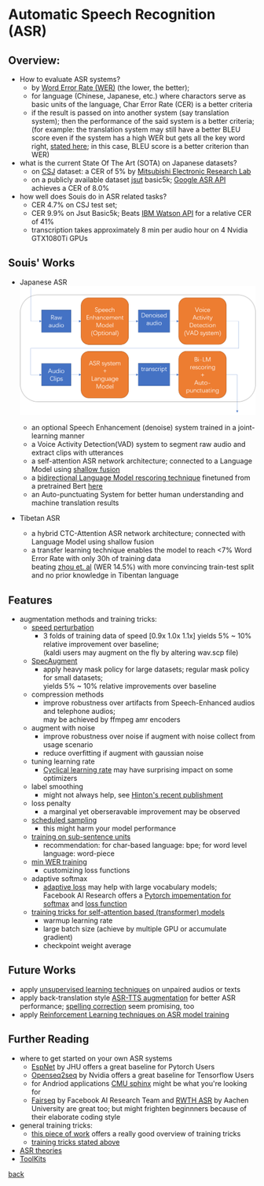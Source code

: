# Automatic Speech Recognition (ASR)

## Overview:
- How to evaluate ASR systems?
  - by [Word Error Rate (WER)](https://en.wikipedia.org/wiki/Word_error_rate) (the lower, the better); 
  - for language (Chinese, Japanese, etc.) where charactors serve as basic units of the language, Char Error Rate (CER) is a better criteria
  - if the result is passed on into another system (say translation system); then the performance of the said system is a better criteria; <br />
  (for example: the translation system may still have a better BLEU score even if the system has a high WER but gets all the key word right, [stated here](https://www.microsoft.com/en-us/research/publication/why-word-error-rate-is-not-a-good-metric-for-speech-recognizer-training-for-the-speech-translation-task/); in this case, BLEU score is a better criterion than WER)
- what is the current State Of The Art (SOTA) on Japanese datasets?
  - on [CSJ](https://pj.ninjal.ac.jp/corpus_center/csj/document.html) dataset: a CER of 5% by [Mitsubishi Electronic Research Lab](https://www.merl.com/)
  - on a publicly available dataset [jsut](https://sites.google.com/site/shinnosuketakamichi/publication/jsut) basic5k; [Google ASR API](https://cloud.google.com/speech-to-text/) achieves a CER of 8.0%
- how well does Souis do in ASR related tasks?
  - CER 4.7% on CSJ test set;
  - CER 9.9% on Jsut Basic5k; Beats [IBM Watson API](https://www.ibm.com/watson/services/speech-to-text/) for a relative CER of 41%
  - transcription takes approximately 8 min per audio hour on 4 Nvidia GTX1080Ti GPUs

## Souis' Works
- Japanese ASR <br />
  ![system overview](pics/sys_overview.png) <br />
  - an optional Speech Enhancement (denoise) system trained in a joint-learning manner
  - a Voice Activity Detection(VAD) system to segment raw audio and extract clips with utterances
  - a self-attention ASR network architecture; connected to a Language Model using [shallow fusion](https://arxiv.org/abs/1712.01996
)
  - a [bidirectional Language Model rescoring technique](https://arxiv.org/abs/1905.06655) finetuned from a pretrained Bert [here](http://nlp.ist.i.kyoto-u.ac.jp/index.php?BERT日本語Pretrainedモデル)
  - an Auto-punctuating System for better human understanding and machine translation results

- Tibetan ASR
  - a hybrid CTC-Attention ASR network architecture; connected with Language Model using shallow fusion
  - a transfer learning technique enables the model to reach <7% Word Error Rate with only 30h of training data <br />
  beating [zhou et. al](http://tcci.ccf.org.cn/conference/2017/papers/106.pdf) (WER 14.5%) with more convincing train-test split and no prior knowledge in Tibentan language 

## Features
- augmentation methods and training tricks:
  - [speed perturbation](http://speak.clsp.jhu.edu/uploads/publications/papers/1050_pdf.pdf)
    - 3 folds of training data of speed [0.9x 1.0x 1.1x] yields 5% ~ 10% relative improvement over baseline; <br />
    (kaldi users may augment on the fly by altering wav.scp file)
  - [SpecAugment](https://arxiv.org/abs/1904.08779)
    - apply heavy mask policy for large datasets; regular mask policy for small datasets; <br />
    yields 5% ~ 10% relative improvements over baseline 
  - compression methods
    - improve robustness over artifacts from Speech-Enhanced audios and telephone audios; <br />
    may be achieved by ffmpeg amr encoders
  - augment with noise
    - improve robustness over noise if augment with noise collect from usage scenario
    - reduce overfitting if augment with gaussian noise
  - tuning learning rate
    - [Cyclical learning rate](https://arxiv.org/abs/1506.01186) may have surprising impact on some optimizers
  - label smoothing
    - might not always help, see [Hinton's recent publishment](https://arxiv.org/abs/1906.02629)
  - loss penalty
    - a marginal yet oberseravable improvement may be observed 
  - [scheduled sampling](https://arxiv.org/abs/1506.03099)
    - this might harm your model performance
  - [training on sub-sentence units](https://arxiv.org/abs/1902.01955)
    - recommendation: for char-based language: bpe; for word level language: word-piece
  - [min WER training](https://arxiv.org/abs/1712.01818)
    - customizing loss functions
  - adaptive softmax
    - [adaptive loss](https://arxiv.org/abs/1609.04309) may help with large vocabulary models; <br />
    Facebook AI Research offers a 
    [Pytorch impementation for softmax](https://github.com/pytorch/fairseq/blob/master/fairseq/modules/adaptive_softmax.py) and 
    [loss function](https://github.com/pytorch/fairseq/blob/master/fairseq/criterions/adaptive_loss.py)
  - [training tricks for self-attention based (transformer) models](https://arxiv.org/abs/1804.00247)
    - warmup learning rate
    - large batch size (achieve by multiple GPU or accumulate gradient)
    - checkpoint weight average

## Future Works
- apply [unsupervised learning techniques](ASRUnsupervised.md) on unpaired audios or texts
- apply back-translation style [ASR-TTS augmentation](www.merl.com/publications/docs/TR2018-174.pdf) for better ASR performance; [spelling correction](https://arxiv.org/abs/1902.07178) seem promising, too
- apply [Reinforcement Learning techniques on ASR model training](https://arxiv.org/abs/1811.04224)

## Further Reading
- where to get started on your own ASR systems
  - [EspNet](https://github.com/espnet/espnet) by JHU offers a great baseline for Pytorch Users
  - [Openseq2seq](https://github.com/NVIDIA/OpenSeq2Seq) by Nvidia offers a great baseline for Tensorflow Users
  - for Andriod applications [CMU sphinx](https://cmusphinx.github.io/) might be what you're looking for
  - [Fairseq](https://github.com/pytorch/fairseq) by Facebook AI Research Team and [RWTH ASR](https://www-i6.informatik.rwth-aachen.de/rwth-asr/) by Aachen University are great too; but might frighten beginnners because of their elaborate coding style
- general training tricks:
  - [this piece of work](https://arxiv.org/abs/1712.01769) offers a really good overview of training tricks
  - [training tricks stated above](ASR.md#features)
- [ASR theories](CTC.md)
- [ToolKits](tools.md)

[back](index.md)
